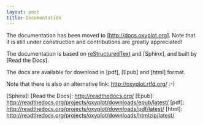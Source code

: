 ```yaml
---
layout: post
title: Documentation
---
```


The documentation has been moved to [http://docs.oxyplot.org]. Note that it is still under construction and contributions are greatly appreciated!

The documentation is based on [reStructuredText] and [Sphinx], and built by [Read the Docs].

The docs are available for download in [pdf], [Epub] and [html] format.

Note that there is also an alternative link: http://oxyplot.rtfd.org/ :-)

[reStructuredText]: http://docutils.sourceforge.net/rst.html
[Sphinx]: 
[Read the Docs]: http://readthedocs.org/
[Epub]: http://readthedocs.org/projects/oxyplot/downloads/epub/latest/
[pdf]: http://readthedocs.org/projects/oxyplot/downloads/pdf/latest/
[html]: http://readthedocs.org/projects/oxyplot/downloads/htmlzip/latest/